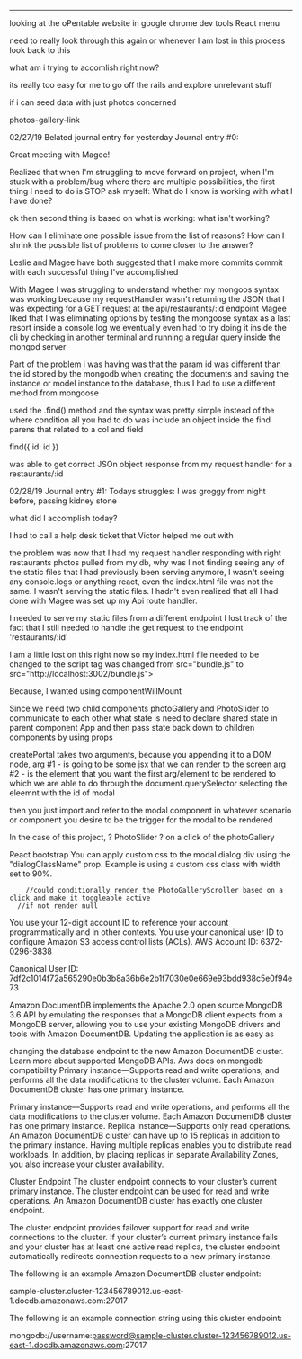 *******

looking at the oPentable website in google chrome dev tools React menu

need to really look through this again or whenever I am lost in this process look back to this

what am i trying to accomlish right now?

its really too easy for me to go off the rails and explore unrelevant stuff 

if i can seed data with just photos concerned 

<a> photos-gallery-link

02/27/19 Belated journal entry for yesterday
Journal entry #0:

Great meeting with Magee!

Realized that when I'm struggling to move forward on project, when I'm stuck with a problem/bug
where there are multiple possibilities,
the first thing I need to do is STOP 
ask myself: 
  What do I know is working with what I have done?

ok then second thing is based on what is working: what isn't working?

  How can I eliminate one possible issue from the list of reasons? 
  How can I shrink the possible list of problems to come closer to the answer?

Leslie and Magee have both suggested that I make more commits
commit with each successful thing I've accomplished 

With Magee I was struggling to understand whether my mongoos syntax was working
because my requestHandler wasn't returning the JSON that I was expecting for a 
GET request at the api/restaurants/:id endpoint 
Magee liked that I was eliminating options by testing the mongoose syntax as a last resort
inside a console log
we eventually even had to try doing it inside the cli by checking in another terminal and 
running a regular query inside the mongod server 

Part of the problem i was having was that the param id was different than the id stored by 
the mongodb when creating the documents and saving the instance or model instance to the 
database, thus I had to use a different method from mongoose

  used the .find() method and the syntax was pretty simple instead of the where condition
  all you had to do was include an object inside the find parens that related to a col and field 

  find({ id: id })

was able to get correct JSOn object response from my request handler for a restaurants/:id  


02/28/19
Journal entry #1:
Todays struggles: I was groggy from night before, passing kidney stone

what did I accomplish today? 

I had to call a help desk ticket that Victor helped me out with

the problem was now that I had my request handler responding with right restaurants photos pulled from my db, why was I not finding seeing any of the static files that I had previously been serving
anymore, I wasn't seeing any console.logs or anything react, even the index.html file was not the same. I wasn't serving the static files. 
I hadn't even realized that all I had done with Magee was set up my Api route handler.

I needed to serve my static files from a different endpoint
I lost track of the fact that I still needed to handle the get request to the endpoint 
'restaurants/:id'


I am a little lost on this right now
so my index.html file needed to be changed to the script tag was changed from src="bundle.js"
to  src="http://localhost:3002/bundle.js">


Because, I wanted using componentWillMount

Since we need two child components photoGallery and PhotoSlider to communicate to each other 
what state is 
need to declare shared state in parent component App and then pass state back down to children components
by using props


  createPortal takes two arguments, because you appending it to a DOM node, 
   arg #1 - is going to be some jsx that we can render to the screen 
    arg #2 - is the element that you want the first arg/element to be rendered to which we are
    able to do through the document.querySelector selecting the eleemnt with the id of modal

then you just import and refer to the modal component in whatever scenario or component you desire to be the trigger for the modal to be rendered

In the case of this project, ? PhotoSlider ? on a click of the photoGallery 


React bootstrap
You can apply custom css to the modal dialog div using the "dialogClassName" prop. Example is using a custom css class with width set to 90%.


        //could conditionally render the PhotoGalleryScroller based on a click and make it toggleable active
      //if not render null


You use your 12-digit account ID to reference your account programmatically and in other contexts. You use your canonical user ID to configure Amazon S3 access control lists (ACLs).
AWS Account ID: 6372-0296-3838

Canonical User ID: 7df2c1014f72a565290e0b3b8a36b6e2b1f7030e0e669e93bdd938c5e0f94e73

Amazon DocumentDB implements the Apache 2.0 open source MongoDB 3.6 API by emulating the responses that a MongoDB client expects from a MongoDB server, allowing you to use your existing MongoDB drivers and tools with Amazon DocumentDB. Updating the application is as easy as 

changing the database endpoint to the new Amazon DocumentDB cluster. Learn more about supported MongoDB APIs.
Aws docs on mongodb compatibility
Primary instance—Supports read and write operations, and performs all the data modifications to the cluster volume. Each Amazon DocumentDB cluster has one primary instance.

Primary instance—Supports read and write operations, and performs all the data modifications to the cluster volume. Each Amazon DocumentDB cluster has one primary instance.
Replica instance—Supports only read operations. An Amazon DocumentDB cluster can have up to 15 replicas in addition to the primary instance. Having multiple replicas enables you to distribute read workloads. In addition, by placing replicas in separate Availability Zones, you also increase your cluster availability.

Cluster Endpoint
The cluster endpoint connects to your cluster’s current primary instance. The cluster endpoint can be used for read and write operations. An Amazon DocumentDB cluster has exactly one cluster endpoint.

The cluster endpoint provides failover support for read and write connections to the cluster. If your cluster’s current primary instance fails and your cluster has at least one active read replica, the cluster endpoint automatically redirects connection requests to a new primary instance.

The following is an example Amazon DocumentDB cluster endpoint:

sample-cluster.cluster-123456789012.us-east-1.docdb.amazonaws.com:27017


The following is an example connection string using this cluster endpoint:

mongodb://username:password@sample-cluster.cluster-123456789012.us-east-1.docdb.amazonaws.com:27017

